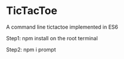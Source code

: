 # TicTacToe

A command line tictactoe implemented in ES6

Step1: npm install on the root terminal

Step2: npm i prompt